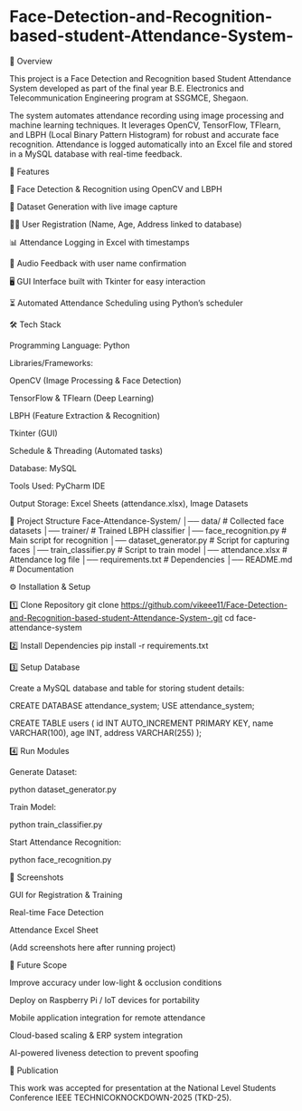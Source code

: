 # Face-Detection-and-Recognition-based-student-Attendance-System-

📌 Overview

This project is a Face Detection and Recognition based Student Attendance System developed as part of the final year B.E. Electronics and Telecommunication Engineering program at SSGMCE, Shegaon.

The system automates attendance recording using image processing and machine learning techniques. It leverages OpenCV, TensorFlow, TFlearn, and LBPH (Local Binary Pattern Histogram) for robust and accurate face recognition. Attendance is logged automatically into an Excel file and stored in a MySQL database with real-time feedback.

🚀 Features

👤 Face Detection & Recognition using OpenCV and LBPH

📸 Dataset Generation with live image capture

🧑‍💻 User Registration (Name, Age, Address linked to database)

📊 Attendance Logging in Excel with timestamps

🔔 Audio Feedback with user name confirmation

🖥️ GUI Interface built with Tkinter for easy interaction

⏳ Automated Attendance Scheduling using Python’s scheduler

🛠️ Tech Stack

Programming Language: Python

Libraries/Frameworks:

OpenCV (Image Processing & Face Detection)

TensorFlow & TFlearn (Deep Learning)

LBPH (Feature Extraction & Recognition)

Tkinter (GUI)

Schedule & Threading (Automated tasks)

Database: MySQL

Tools Used: PyCharm IDE

Output Storage: Excel Sheets (attendance.xlsx), Image Datasets

📂 Project Structure
Face-Attendance-System/
│── data/                  # Collected face datasets
│── trainer/               # Trained LBPH classifier
│── face_recognition.py    # Main script for recognition
│── dataset_generator.py   # Script for capturing faces
│── train_classifier.py    # Script to train model
│── attendance.xlsx        # Attendance log file
│── requirements.txt       # Dependencies
│── README.md              # Documentation

⚙️ Installation & Setup

1️⃣ Clone Repository
git clone https://github.com/vikeee11/Face-Detection-and-Recognition-based-student-Attendance-System-.git
cd face-attendance-system

2️⃣ Install Dependencies
pip install -r requirements.txt

3️⃣ Setup Database

Create a MySQL database and table for storing student details:

CREATE DATABASE attendance_system;
USE attendance_system;

CREATE TABLE users (
    id INT AUTO_INCREMENT PRIMARY KEY,
    name VARCHAR(100),
    age INT,
    address VARCHAR(255)
);

4️⃣ Run Modules

Generate Dataset:

python dataset_generator.py


Train Model:

python train_classifier.py


Start Attendance Recognition:

python face_recognition.py

📸 Screenshots

GUI for Registration & Training

Real-time Face Detection

Attendance Excel Sheet

(Add screenshots here after running project)

🔮 Future Scope

Improve accuracy under low-light & occlusion conditions

Deploy on Raspberry Pi / IoT devices for portability

Mobile application integration for remote attendance

Cloud-based scaling & ERP system integration

AI-powered liveness detection to prevent spoofing


📜 Publication

This work was accepted for presentation at the
National Level Students Conference IEEE TECHNICOKNOCKDOWN-2025 (TKD-25).
